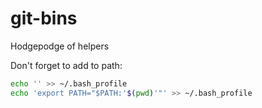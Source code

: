 # git-bins

Hodgepodge of helpers

Don't forget to add to path:

```sh
echo '' >> ~/.bash_profile
echo 'export PATH="$PATH:'$(pwd)'"' >> ~/.bash_profile
```
